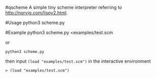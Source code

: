 #qscheme
A simple tiny scheme interpreter referring to http://norvig.com/lispy2.html.

#Usage
    python3 scheme.py

#Example
    python3 scheme.py <examples/test.scm

or

    python3 scheme.py

then input `(load "examples/test.scm")` in the interactive environment

    > (load "examples/test.scm")
